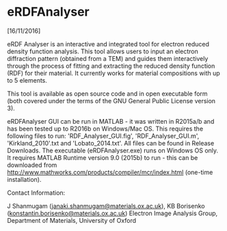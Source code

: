 # eRDFAnalyser
[16/11/2016]

eRDF Analyser is an interactive and integrated tool for electron reduced density function analysis. This tool allows users to input an electron diffraction pattern (obtained from a TEM) and guides them interactively through the process of fitting and extracting the reduced density function (RDF) for their material. It currently works for material compositions with up to 5 elements.

This tool is available as open source code and in open executable form (both covered under the terms of the GNU General Public License version 3). 

eRDFAnalyser GUI can be run in MATLAB - it was written in R2015a/b and has been tested up to R2016b on Windows/Mac OS. This requires the following files to run: 'RDF_Analyser_GUI.fig', 'RDF_Analyser_GUI.m', 'Kirkland_2010'.txt and 'Lobato_2014.txt'. All files can be found in Release Downloads. The executable (eRDFAnalyser.exe) runs on Windows OS only. It requires MATLAB Runtime version 9.0 (2015b) to run - this can be downloaded from http://www.mathworks.com/products/compiler/mcr/index.html (one-time installation).

Contact Information:

J Shanmugam (janaki.shanmugam@materials.ox.ac.uk),
KB Borisenko (konstantin.borisenko@materials.ox.ac.uk)
Electron Image Analysis Group,
Department of Materials, 
University of Oxford
